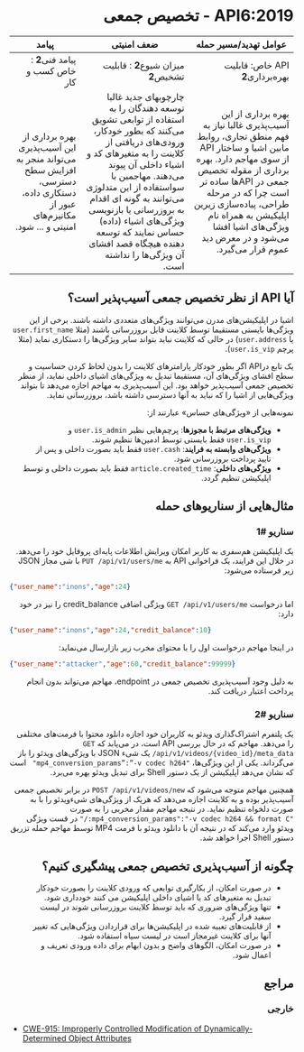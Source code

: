 <div dir="rtl" align='right'>

API6:2019 - تخصیص جمعی
===========================

| عوامل تهدید/مسیر حمله | ضعف امنیتی | پیامد |
| - | - | - |
| API خاص: قابلیت بهره‌برداری**2** | میزان شیوع**2** : قابلیت تشخیص**2** | پیامد فنی**2** : خاص کسب و کار |
| بهره برداری از این آسیب‌پذیری غالبا نیاز به فهم منطق تجاری، روابط مابین اشیا و ساختار API از سوی مهاجم دارد. بهره برداری از مقوله تخصیص جمعی در APIها ساده تر است چرا که در مرحله طراحی، پیاده‌سازی زیرین اپلیکیشن به همراه نام ویژگی‌های اشیا افشا می‌شود و در معرض دید عموم قرار می‌گیرد.| چارچوبهای جدید غالبا توسعه دهندگان را به استفاده از توابعی تشویق می‌کنند که بطور خودکار، ورودی‌های دریافتی از کلاینت را به متغیرهای کد و اشیاء داخلی آن پیوند می‌دهند. مهاجمین با سواستفاده از این متدلوژی می‌توانند به گونه ای اقدام به بروزرسانی یا بازنویسی ویژگی‌های اشیاء (داده) حساس نمایند که توسعه دهنده هیچگاه قصد افشای آن ویژگی‌ها را نداشته است. | بهره برداری از این ‌‌‌آسیب‌پذیری می‌تواند منجر به افزایش سطح دسترسی، دستکاری داده، عبور از مکانیزم‌های امنیتی و ... شود. |

## آیا API از نظر تخصیص جمعی  ‌‌‌آسیب‌پذیر است؟

اشیا در اپلیکیشن‌‌‌های مدرن می‌توانند ویژگی‌‌‌های  متعددی داشته باشند. برخی از این ویژگی‌‌‌ها بایستی مستقیما توسط کلاینت قابل بروزرسانی باشند (مثلا `user.first_name` یا `user.address`) در حالی که کلاینت نباید بتواند سایر ویژگی‌‌‌ها را دستکاری نماید (مثلا پرچم `user.is_vip`).

یک تابع درAPI  اگر بطور خودکار پارامترهای کلاینت را بدون لحاظ کردن حساسیت و سطح افشای  ویژگی‌‌‌های آن، مستقیما تبدیل به ویژگی‌‌‌های اشیای داخلی نماید، از منظر تخصیص جمعی ‌‌‌آسیب‌پذیر خواهد بود. این ‌‌‌آسیب‌پذیری به مهاجم اجازه می‌دهد تا بتواند ویژگی‌‌‌هایی از اشیا را که نباید به آنها دسترسی داشته باشد، بروزرسانی نماید. 

نمونه‌‌‌هایی از «ویژگی‌‌‌های حساس» عبارتند از:

* **ویژگی‌‌‌های مرتبط با مجوزها**: پرچم‌‌‌هایی نظیر `user.is_admin` و `user.is_vip` فقط بایستی توسط ادمین‌‌‌ها تنظیم شوند.
* **ویژگی‌‌‌های وابسته به فرایند**: `user.cash` فقط باید بصورت داخلی و پس از تایید پرداخت بروزرسانی شود.
* **ویژگی‌‌‌های داخلی**: `article.created_time` فقط باید بصورت داخلی و توسط اپلیکیشن تنظیم گردد.

## مثال‌‌‌هایی از سناریوهای حمله

### سناریو #1

یک اپلیکیشن هم‌سفری  به کاربر امکان ویرایش اطلاعات پایه‌ای پروفایل خود را می‌دهد. در خلال این فرایند، یک فراخوانی API به `PUT /api/v1/users/me` با شی مجاز JSON زیر فرستاده می‌شود:

</div>

```json
{"user_name":"inons","age":24}
```
<div dir="rtl" align='right'>

اما درخواست `GET /api/v1/users/me` ویژگی اضافی credit_balance را نیز در خود دارد:

</div>

```json
{"user_name":"inons","age":24,"credit_balance":10}
```
<div dir="rtl" align='right'>

در اینجا مهاجم درخواست اول را با محتوای مخرب زیر بازارسال  می‌نماید:

</div>

```json
{"user_name":"attacker","age":60,"credit_balance":99999}
```
<div dir="rtl" align='right'>

به دلیل وجود آسیب‌پذیری تخصیص جمعی در endpoint، مهاجم می‌تواند بدون انجام پرداخت اعتبار دریافت کند.

### سناریو #2

یک پلتفرم اشتراک‌گذاری ویدئو به کاربران خود اجازه دانلود محتوا با فرمت‌‌‌های مختلفی را می‌دهد. مهاجم که در حال بررسی API است، در می‌یابد که `GET /api/v1/videos/{video_id}/meta_data` یک شیء JSON با ویژگی‌‌‌های ویدئو را باز می‌گرداند. یکی از این ویژگی‌‌‌ها، `"mp4_conversion_params”:”-v codec h264" ` است که نشان می‌دهد اپلیکیشن از یک دستور Shell برای تبدیل ویدئو بهره می‌برد.

همچنین مهاجم متوجه می‌شود که `POST /api/v1/videos/new` در برابر تخصیص جمعی ‌‌‌آسیب‌پذیر بوده و به کلاینت اجازه می‌دهد که هریک از ویژگی‌‌‌های شیءویدئو را با به صورت دلخواه تنظیم نماید. در نتیجه مهاجم مقدار مخربی را به صورت `"mp4_conversion_params":"-v codec h264 && format C:/"` در قست ویژگی ویدئو وارد می‌کند که در نتیجه آن با دانلود ویدئو با فرمت MP4 توسط مهاجم حمله تزریق دستور Shell  اجرا خواهد شد. 


## چگونه از ‌‌‌آسیب‌پذیری تخصیص جمعی پیشگیری کنیم؟

* در صورت امکان، از بکارگیری توابعی که ورودی کلاینت را بصورت خودکار تبدیل به متغیرهای کد یا اشیای داخلی اپلیکیشن می کنند خودداری شود.
* تنها ویژگی‌‌‌های ضروری که باید توسط کلاینت بروزرسانی شوند در لیست سفید  قرار گیرد.
* از قابلیت‌‌‌های تعبیه شده در اپلیکیشن‌‌‌ها برای قراردادن ویژگی‌‌‌هایی که تغییر آنها برای کلاینت غیرمجاز است در لیست سیاه  استفاده شود.
* در صورت امکان، الگوهای واضح و بدون ابهام برای داده ورودی تعریف و اعمال شود.

## مراجع

### خارجی

</div>

* [CWE-915: Improperly Controlled Modification of Dynamically-Determined Object Attributes][1]

[1]: https://cwe.mitre.org/data/definitions/915.html

